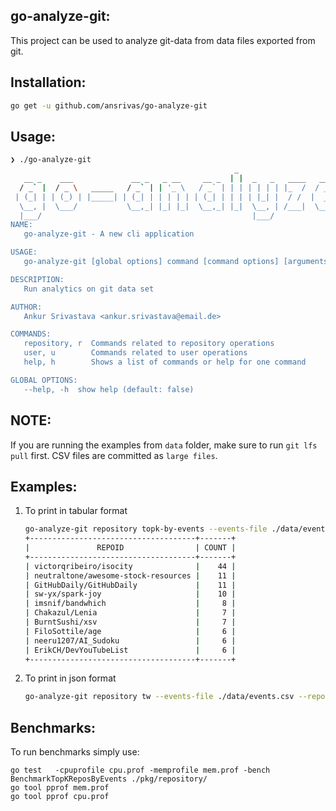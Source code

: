 go-analyze-git:
---

This project can be used to analyze git-data from data files exported from git.


## Installation:
```bash
go get -u github.com/ansrivas/go-analyze-git
```

## Usage:

```bash
❯ ./go-analyze-git 
                                                  _                                        _   _
   __ _    ___             __ _   _ __     __ _  | |  _   _   ____   ___            __ _  (_) | |_
  / _` |  / _ \   _____   / _` | | '_ \   / _` | | | | | | | |_  /  / _ \  _____   / _` | | | | __|
 | (_| | | (_) | |_____| | (_| | | | | | | (_| | | | | |_| |  / /  |  __/ |_____| | (_| | | | | |_
  \__, |  \___/           \__,_| |_| |_|  \__,_| |_|  \__, | /___|  \___|          \__, | |_|  \__|
  |___/                                               |___/                        |___/
NAME:
   go-analyze-git - A new cli application

USAGE:
   go-analyze-git [global options] command [command options] [arguments...]

DESCRIPTION:
   Run analytics on git data set

AUTHOR:
   Ankur Srivastava <ankur.srivastava@email.de>

COMMANDS:
   repository, r  Commands related to repository operations
   user, u        Commands related to user operations
   help, h        Shows a list of commands or help for one command

GLOBAL OPTIONS:
   --help, -h  show help (default: false)
```


## NOTE: 
If you are running the examples from `data` folder, make sure to run `git lfs pull` first. CSV files are
committed as `large files`.
## Examples:



1. To print in tabular format
    ```bash
    go-analyze-git repository topk-by-events --events-file ./data/events.csv --repos-file ./data/repos.csv 
    +-------------------------------------+-------+
    |               REPOID                | COUNT |
    +-------------------------------------+-------+
    | victorqribeiro/isocity              |    44 |
    | neutraltone/awesome-stock-resources |    11 |
    | GitHubDaily/GitHubDaily             |    11 |
    | sw-yx/spark-joy                     |    10 |
    | imsnif/bandwhich                    |     8 |
    | Chakazul/Lenia                      |     7 |
    | BurntSushi/xsv                      |     7 |
    | FiloSottile/age                     |     6 |
    | neeru1207/AI_Sudoku                 |     6 |
    | ErikCH/DevYouTubeList               |     6 |
    +-------------------------------------+-------+
    ```

2. To print in json format
    ```bash
    go-analyze-git repository tw --events-file ./data/events.csv --repos-file ./data/repos.csv  --json | jq
    ```


## Benchmarks:
   To run benchmarks simply use:
   ```
   go test   -cpuprofile cpu.prof -memprofile mem.prof -bench BenchmarkTopKReposByEvents ./pkg/repository/
   go tool pprof mem.prof
   go tool pprof cpu.prof
   ```